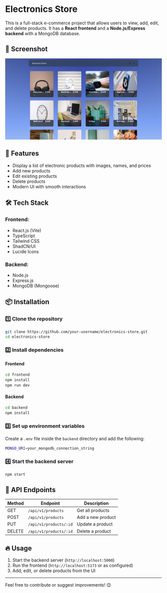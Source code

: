 # Electronics Store

This is a full-stack e-commerce project that allows users to view, add, edit, and delete products. It has a **React frontend** and a **Node.js/Express backend** with a MongoDB database.

## 📸 Screenshot
![Electronics Store UI](./frontend/public/mini.png)

## 🚀 Features
- Display a list of electronic products with images, names, and prices
- Add new products
- Edit existing products
- Delete products
- Modern UI with smooth interactions

## 🛠️ Tech Stack
### Frontend:
- React.js (Vite)
- TypeScript
- Tailwind CSS
- ShadCN/UI
- Lucide Icons

### Backend:
- Node.js
- Express.js
- MongoDB (Mongoose)

## 📦 Installation
### 1️⃣ Clone the repository
```sh
git clone https://github.com/your-username/electronics-store.git
cd electronics-store
```

### 2️⃣ Install dependencies
#### Frontend
```sh
cd frontend
npm install
npm run dev
```

#### Backend
```sh
cd backend
npm install
```

### 3️⃣ Set up environment variables
Create a `.env` file inside the `backend` directory and add the following:
```sh
MONGO_URI=your_mongodb_connection_string
```

### 4️⃣ Start the backend server
```sh
npm start
```

## 📡 API Endpoints
| Method | Endpoint                 | Description          |
|--------|--------------------------|----------------------|
| GET    | `/api/v1/products`       | Get all products    |
| POST   | `/api/v1/products`       | Add a new product   |
| PUT    | `/api/v1/products/:id`   | Update a product    |
| DELETE | `/api/v1/products/:id`   | Delete a product    |

## 🔥 Usage
1. Start the backend server (`http://localhost:5000`)
2. Run the frontend (`http://localhost:5173` or as configured)
3. Add, edit, or delete products from the UI



---
Feel free to contribute or suggest improvements! 😊

